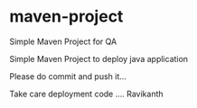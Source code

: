 # maven-project

Simple Maven Project for QA

Simple Maven Project to deploy java application

Please do commit and push it...

Take care deployment code .... Ravikanth